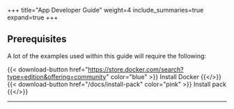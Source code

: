 +++
title="App Developer Guide"
weight=4
include_summaries=true
expand=true
+++

## Prerequisites

A lot of the examples used within this guide will require the following: 

{{< download-button href="https://store.docker.com/search?type=edition&offering=community" color="blue" >}} Install Docker {{</>}}
{{< download-button href="/docs/install-pack" color="pink" >}} Install pack {{</>}}

<hr />
